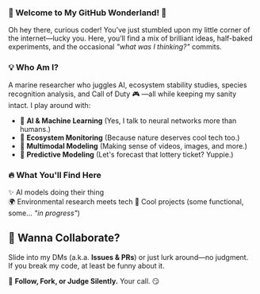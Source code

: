 ### 🌟 Welcome to My GitHub Wonderland! 🚀  

Oh hey there, curious coder! You’ve just stumbled upon my little corner of the internet—lucky you. Here, you’ll find a mix of brilliant ideas, half-baked experiments, and the occasional *"what was I thinking?"* commits.  

### 💡 Who Am I?  
A marine researcher who juggles AI, ecosystem stability studies, species recognition analysis, and Call of Duty 🎮 —all while keeping my sanity intact. I play around with:  
- 🧠 **AI & Machine Learning** (Yes, I talk to neural networks more than humans.)  
- 🌿 **Ecosystem Monitoring** (Because nature deserves cool tech too.)  
- 🎥 **Multimodal Modeling** (Making sense of videos, images, and more.)  
- 📢 **Predictive Modeling** (Let's forecast that lottery ticket? Yuppie.)

### 🔥 What You'll Find Here  
✨ AI models doing their thing  
🌍 Environmental research meets tech
🤖 Cool projects (some functional, some… *"in progress"*)  

## 🚀 Wanna Collaborate?  
Slide into my DMs (a.k.a. **Issues & PRs**) or just lurk around—no judgment.  
If you break my code, at least be funny about it.  

🔗 **Follow, Fork, or Judge Silently.** Your call. 😏  





<!--- 👋 Hello, World! My name is Olatoye Dolapo Salim.
- 👀 I’m a Marine Biologist who can code, and an artist who can speak to computer to create beautiful image and user friendly designs.
- 📫 Contact me via email: dolaposalim@gmail.com 

<!---
DolapoSalim/DolapoSalim is a ✨ special ✨ repository because its `README.md` (this file) appears on your GitHub profile.
You can click the Preview link to take a look at your changes.
--->
